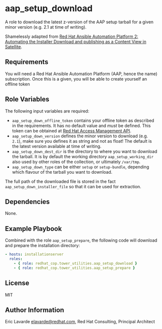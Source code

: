 aap\_setup\_download
==================

A role to download the latest z-version of the AAP setup tarball for a given minor version (e.g. 2.1 at time of writing).

Shamelessly adapted from [Red Hat Ansible Automation Platform 2: Automating the Installer Download and publishing as a Content View in Satellite](https://www.redhat.com/en/blog/automating-installation-ansible-automation-platform-ansible-and-satellite).

Requirements
------------

You will need a Red Hat Ansible Automation Platform (AAP, hence the name) subscription.
Once this is a given, you will be able to create yourself an offline token

Role Variables
--------------

The following input variables are required:

* `aap_setup_down_offline_token` contains your offline token as described in the requirements.
It has no default value and _must_ be defined. This token can be obtained at [Red Hat Access Management API](https://access.redhat.com/management/api).
* `aap_setup_down_version` defines the minor version to download (e.g. `2.1`), make sure you defines it as string and not as float!
The default is the latest version available at time of writing.
* `aap_setup_down_dest_dir` is the directory to where you want to download the tarball.
It is by default the working directory `aap_setup_working_dir` also used by other roles of the collection, or ultimately `/var/tmp`.
* `aap_setup_down_type` can be either `setup` or `setup-bundle`, depending which flavour of the tarball you want to download.

The full path of the downloaded file is stored in the fact `aap_setup_down_installer_file` so that it can be used for extraction.

Dependencies
------------

None.

Example Playbook
----------------

Combined with the role `aap_setup_prepare`, the following code will download and prepare the installation directory:


```yaml
- hosts: installationserver
  roles:
    - { role: redhat_cop.tower_utilities.aap_setup_download }
    - { role: redhat_cop.tower_utilities.aap_setup_prepare }
```

License
-------

MIT

Author Information
------------------

Eric Lavarde <elavarde@redhat.com>, Red Hat Consulting, Principal Architect
